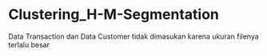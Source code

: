 # Clustering_H-M-Segmentation

Data Transaction dan Data Customer tidak dimasukan karena ukuran filenya terlalu besar
